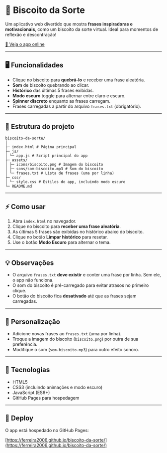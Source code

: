 # 🍪 Biscoito da Sorte

Um aplicativo web divertido que mostra **frases inspiradoras e motivacionais**, como um biscoito da sorte virtual. Ideal para momentos de reflexão e descontração!  

[🔗 Veja o app online](https://ferreira2006.github.io/biscoito-da-sorte/)

---

## 🖥️ Funcionalidades

- Clique no biscoito para **quebrá-lo** e receber uma frase aleatória.  
- **Som** de biscoito quebrando ao clicar.  
- **Histórico** das últimas 5 frases exibidas.  
- **Modo escuro** toggle para alternar entre claro e escuro.  
- **Spinner discreto** enquanto as frases carregam.  
- Frases carregadas a partir do arquivo `frases.txt` (obrigatório).  

---

## 📂 Estrutura do projeto

```
biscoito-da-sorte/
│
├─ index.html # Página principal
├─ js/
│ └─ app.js # Script principal do app
├─ assets/
│ ├─ icons/biscoito.png # Imagem do biscoito
│ ├─ sons/som-biscoito.mp3 # Som do biscoito
│ └─ frases.txt # Lista de frases (uma por linha)
├─ css/
│ └─ style.css # Estilos do app, incluindo modo escuro
└─ README.md

```

---

## ⚡ Como usar

1. Abra `index.html` no navegador.  
2. Clique no biscoito para **receber uma frase aleatória**.  
3. As últimas 5 frases são exibidas no histórico abaixo do biscoito.  
4. Clique no botão **Limpar histórico** para resetar.  
5. Use o botão **Modo Escuro** para alternar o tema.

---

## 💡 Observações

- O arquivo `frases.txt` **deve existir** e conter uma frase por linha. Sem ele, o app não funciona.  
- O som do biscoito é pré-carregado para evitar atrasos no primeiro clique.  
- O botão do biscoito fica **desativado** até que as frases sejam carregadas.  

---

## 🎨 Personalização

- Adicione novas frases ao `frases.txt` (uma por linha).  
- Troque a imagem do biscoito (`biscoito.png`) por outra de sua preferência.  
- Modifique o som (`som-biscoito.mp3`) para outro efeito sonoro.  

---

## 🔧 Tecnologias

- HTML5  
- CSS3 (incluindo animações e modo escuro)  
- JavaScript (ES6+)  
- GitHub Pages para hospedagem  

---

## 📌 Deploy

O app está hospedado no GitHub Pages:

[https://ferreira2006.github.io/biscoito-da-sorte/](https://ferreira2006.github.io/biscoito-da-sorte/)
